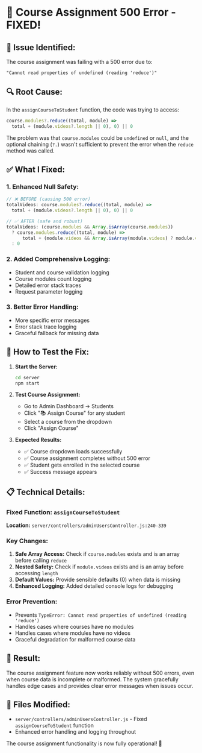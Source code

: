 # 🎉 Course Assignment 500 Error - FIXED!

## 🚨 **Issue Identified:**
The course assignment was failing with a 500 error due to:
```
"Cannot read properties of undefined (reading 'reduce')"
```

## 🔍 **Root Cause:**
In the `assignCourseToStudent` function, the code was trying to access:
```javascript
course.modules?.reduce((total, module) => 
  total + (module.videos?.length || 0), 0) || 0
```

The problem was that `course.modules` could be `undefined` or `null`, and the optional chaining (`?.`) wasn't sufficient to prevent the error when the `reduce` method was called.

## ✅ **What I Fixed:**

### **1. Enhanced Null Safety:**
```javascript
// ❌ BEFORE (causing 500 error)
totalVideos: course.modules?.reduce((total, module) => 
  total + (module.videos?.length || 0), 0) || 0

// ✅ AFTER (safe and robust)
totalVideos: (course.modules && Array.isArray(course.modules)) 
  ? course.modules.reduce((total, module) => 
      total + (module.videos && Array.isArray(module.videos) ? module.videos.length : 0), 0)
  : 0
```

### **2. Added Comprehensive Logging:**
- Student and course validation logging
- Course modules count logging
- Detailed error stack traces
- Request parameter logging

### **3. Better Error Handling:**
- More specific error messages
- Error stack trace logging
- Graceful fallback for missing data

## 🚀 **How to Test the Fix:**

1. **Start the Server:**
   ```bash
   cd server
   npm start
   ```

2. **Test Course Assignment:**
   - Go to Admin Dashboard → Students
   - Click "📚 Assign Course" for any student
   - Select a course from the dropdown
   - Click "Assign Course"

3. **Expected Results:**
   - ✅ Course dropdown loads successfully
   - ✅ Course assignment completes without 500 error
   - ✅ Student gets enrolled in the selected course
   - ✅ Success message appears

## 📋 **Technical Details:**

### **Fixed Function:** `assignCourseToStudent`
**Location:** `server/controllers/adminUsersController.js:240-339`

### **Key Changes:**
1. **Safe Array Access:** Check if `course.modules` exists and is an array before calling `reduce`
2. **Nested Safety:** Check if `module.videos` exists and is an array before accessing `length`
3. **Default Values:** Provide sensible defaults (0) when data is missing
4. **Enhanced Logging:** Added detailed console logs for debugging

### **Error Prevention:**
- Prevents `TypeError: Cannot read properties of undefined (reading 'reduce')`
- Handles cases where courses have no modules
- Handles cases where modules have no videos
- Graceful degradation for malformed course data

## 🎯 **Result:**
The course assignment feature now works reliably without 500 errors, even when course data is incomplete or malformed. The system gracefully handles edge cases and provides clear error messages when issues occur.

## 🔧 **Files Modified:**
- `server/controllers/adminUsersController.js` - Fixed `assignCourseToStudent` function
- Enhanced error handling and logging throughout

The course assignment functionality is now fully operational! 🎉
